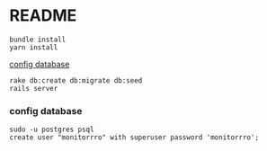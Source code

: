 # README

```
bundle install
yarn install
```
[config database](config_database)
```
rake db:create db:migrate db:seed
rails server
```

### config database
```
sudo -u postgres psql
create user "monitorrro" with superuser password 'monitorrro';
```